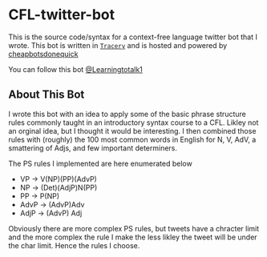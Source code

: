 # CFL-twitter-bot
This is the source code/syntax for a context-free language twitter bot that I wrote. This bot is written in [`Tracery`](https://github.com/galaxykate/tracery) and is hosted and powered by [cheapbotsdonequick](https://cheapbotsdonequick.com/)

You can follow this bot [@Learningtotalk1](https://twitter.com/Learningtotalk1) 

## About This Bot
I wrote this bot with an idea to apply some of the basic phrase structure rules commonly taught in an introductory syntax course to a CFL. Likley not an orginal idea, but I thought it would be interesting. I then combined those rules with (roughly) the 100 most common words in English for N, V, AdV, a smattering of Adjs, and few important determiners. 

The PS rules I implemented are here enumerated below
 - VP -> V(NP)(PP)(AdvP)
 - NP -> (Det)(AdjP)N(PP)
 - PP -> P(NP)
 - AdvP -> (AdvP)Adv
 - AdjP -> (AdvP) Adj

Obviously there are more complex PS rules, but tweets have a chracter limit and the more complex the rule I make the less likley the tweet will be under the char limit. Hence the rules I choose. 
